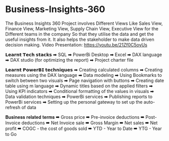 # Business-Insights-360
The Business Insights 360 Project involves Different Views Like Sales View, Finance View, Marketing View, Supply Chain View, Executive View for the Different teams in the company So that they utilise the data and get the useful insights from it. It also helps the stakeholder to make data driven decision making.
Video Presentation:
https://youtu.be/21Zf0C5oyUs 

𝗟𝗲𝗮𝗿𝗻𝘁 𝗧𝗲𝗰𝗵 𝘀𝘁𝗮𝗰𝗸𝘀
➡ SQL
➡ PowerBi Desktop
➡ Excel
➡ DAX language
➡ DAX studio (for optimizing the report)
➡ Project charter file

𝗟𝗲𝗮𝗿𝗻𝘁 𝗣𝗼𝘄𝗲𝗿𝗕𝗜 𝘁𝗲𝗰𝗵𝗻𝗶𝗾𝘂𝗲𝘀
➡ Creating calculated columns
➡ Creating measures using the DAX language
➡ Data modeling
➡ Using Bookmarks to switch between two visuals
➡ Page navigation with buttons
➡ Creating date table using m language
➡ Dynamic titles based on the applied filters
➡ Using KPI indicators
➡ Conditional formatting of the values in visuals
➡ Data validation techniques
➡ PowerBi services
➡ Publishing reports to PowerBi services
➡ Setting up the personal gateway to set up the auto-refresh of data

𝐁𝐮𝐬𝐢𝐧𝐞𝐬𝐬 𝐫𝐞𝐥𝐚𝐭𝐞𝐝 𝐭𝐞𝐫𝐦𝐬
➡ Gross price
➡ Pre-invoice deductions
➡ Post-Invoice deductions
➡ Net Invoice sale
➡ Gross Margin
➡ Net sales
➡ Net profit
➡ COGC - the cost of goods sold
➡ YTD - Year to Date
➡ YTG - Year to Go
